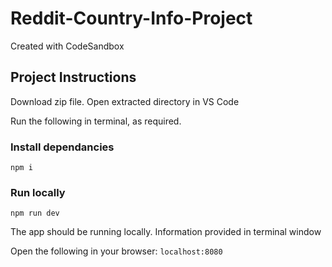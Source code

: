 # Reddit-Country-Info-Project
Created with CodeSandbox

## Project Instructions

Download zip file. Open extracted directory in VS Code

Run the following in terminal, as required.

### Install dependancies
`npm i`

### Run locally
`npm run dev`

The app should be running locally. Information provided in terminal window

Open the following in your browser: `localhost:8080`
